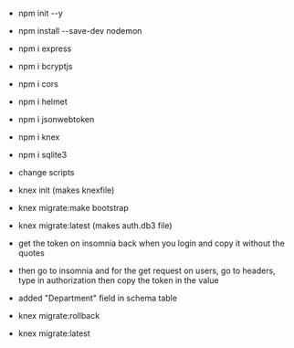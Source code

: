 - npm init --y
- npm install --save-dev nodemon
- npm i express
- npm i bcryptjs
- npm i cors
- npm i helmet
- npm i jsonwebtoken
- npm i knex
- npm i sqlite3
- change scripts

- knex init (makes knexfile)
- knex migrate:make bootstrap
- knex migrate:latest (makes auth.db3 file)

- get the token on insomnia back when you login and copy it without the quotes
- then go to insomnia and for the get request on users, go to headers, type in authorization then copy the token in the value

- added "Department" field in schema table
- knex migrate:rollback
- knex migrate:latest
